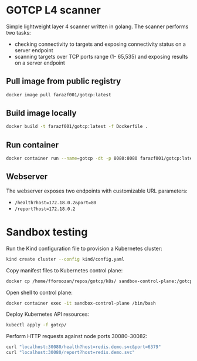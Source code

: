 # GOTCP L4 scanner
Simple lightweight layer 4 scanner written in golang. The scanner performs two tasks:
* checking connectivity to targets and exposing connectivity status on a server endpoint
* scanning targets over TCP ports range (1- 65,535) and exposing results on a server endpoint
## Pull image from public registry
```sh
docker image pull farazf001/gotcp:latest
```
## Build image locally
```sh
docker build -t farazf001/gotcp:latest -f Dockerfile .
```
## Run container
```sh
docker container run --name=gotcp -dt -p 8080:8080 farazf001/gotcp:latest
```
## Webserver
The webserver exposes two endpoints with customizable URL parameters:
* ```/health?host=172.18.0.2&port=80```
* ```/report?host=172.18.0.2```
# Sandbox testing
Run the Kind configuration file to provision a Kubernetes cluster:
```sh
kind create cluster --config kind/config.yaml
```
Copy manifest files to Kubernetes control plane:
```sh
docker cp /home/fforoozan/repos/gotcp/k8s/ sandbox-control-plane:/gotcp/
```
Open shell to control plane:
```sh
docker container exec -it sandbox-control-plane /bin/bash
```
Deploy Kubernetes API resources:
```sh
kubectl apply -f gotcp/
```
Perform HTTP requests against node ports 30080-30082:
```sh
curl "localhost:30080/health?host=redis.demo.svc&port=6379"
curl "localhost:30080/report?host=redis.demo.svc"
```